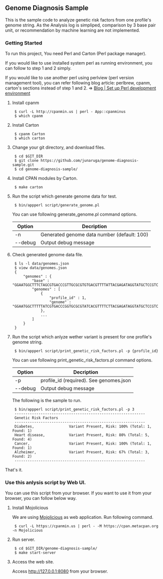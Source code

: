 ## Genome Diagnosis Sample

This is the sample code to analyze genetic risk factors from one profile's genome string.
As the Analysis log is simpliped, comparison by 3 base pair unit, or recommendation by machine learning are not implemented.

### Getting Started

To run this project, You need Perl and Carton (Perl package manager).

If you would like to use installed system perl as running environment, you can follow to step 1 and 2 simply.

If you would like to use another perl using perlview (perl version management 
tool), you can refer following blog article: perlbrew, cpanm, carton's sections instead of step 1 and 2. => [Blog | Set up Perl development environment](http://junaruga.hatenablog.com/entry/2014/08/23/030632)

1. Install cpanm

        $ curl -L http://cpanmin.us | perl - App::cpanminus
        $ which cpanm

2. Install Carton

        $ cpanm Carton
        $ which carton

3. Change your git directory, and download files.

        $ cd $GIT_DIR
        $ git clone https://github.com/junaruga/genome-diagnosis-sample.git
        $ cd genome-diagnosis-sample/

4. Install CPAN modules by Carton.

        $ make carton

5. Run the script which generate genome data for test.

        $ bin/appperl script/generate_genome.pl

    You can use following generate_genome.pl command options.

    | Option | Decription |
    |--------------| -----------------------|
    | -n | Generated genome data number (default: 100) |
    | --debug | Output debug message |

6. Check generated genome data file.

        $ ls -l data/genomes.json
        $ view data/genomes.json
        {
            "genomes" : {
                "base" : "GGAATGGCTTTCTAGCGTGACCCGTTGCGCGTGTGACGTTTTATTACGAGATAGGTATGCTCCGTCGCGTGTTCCATCACGTGCAAAGGCAAGTTATGCGTAGTTTCCTCGGCGGTATCGCCATACTCAGTCCCGCCATTTTCACACACCCTCATCGGCGGATGGGACGGTTAGAACCGGGCATTGGAGAACTAGCCCTCCGCCACAGACATCGATGGTCTTGTATTCGTAGGACGCTATTCGGGAATCATTAACCGATATGCTCCGCGCCACCAAACGCAGTTCAAGGCCAATGTTCGC",
                "genomes" : [
                    {
                        "profile_id" : 1,
                        "genome" : "GGAATGGCTTTTTATCGTGACCCGGTGCGCGTATCACGTTTTCTTACGAGATAGGTATGCTCCGTCGCGTGTTCCATCACGTGCAAAGGCAAGTTATGCGTAGTCTCCTCGGCGGTATCGCCATACTCAGTCCCGCCATTTTCACACACCCTCATCGGCGGATGGGACGGTTAGAACCGGGCATTGGAGAACTAGCCCTCCGCCACAGACATCGATGGTCTTGTATTCGTAGGACGCTATTCGGGAATCATTAACCGATATGCTCCGCGCCACCAAACGCAGTTCAAGGCCAATGTTCGC"
                    },
                    ...
                ]
            }
        }

7. Run the script which anlyze wether variant is present for one profile's genome string.

        $ bin/appperl script/print_genetic_risk_factors.pl -p {profile_id}

    You can use following print_genetic_risk_factors.pl command options.

    | Option | Decription |
    |--------------| -----------------------|
    | -p | profile_id (required). See genomes.json |
    | --debug | Output debug message |

    The following is the sample to run.

        $ bin/appperl script/print_genetic_risk_factors.pl -p 3
        ------------------------------------------------------------
        Genetic Risk Factors
        ------------------------------------------------------------
        Diabetes,                Variant Present, Risk: 100% (Total: 1, Found: 1)
        Heart disease,           Variant Present, Risk: 80% (Total: 5, Found: 4)
        Cancer,                  Variant Present, Risk: 100% (Total: 1, Found: 1)
        Alzheimer,               Variant Present, Risk: 67% (Total: 3, Found: 2)
        ------------------------------------------------------------

That's it.

### Use this anlysis script by Web UI.

You can use this script from your browser.
If you want to use it from your browser, you can follow below way.

1. Install Mojolicious

    We are using [Mojolicious](http://mojolicio.us) as web application.
    Run following command.

        $ curl -L https://cpanmin.us | perl - -M https://cpan.metacpan.org -n Mojolicious

2. Run server.

        $ cd $GIT_DIR/genome-diagnosis-sample/
        $ make start-server

3. Access the web site.

    Access http://127.0.0.1:8080 from your browser.
